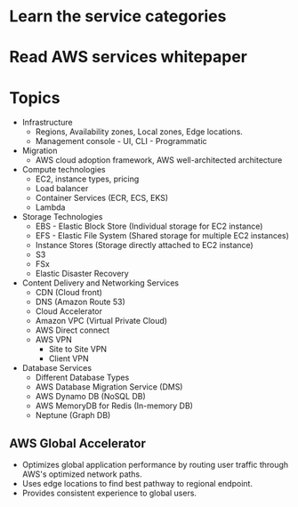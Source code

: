 # Learn the service categories

# Read AWS services whitepaper

# Topics

- Infrastructure
  - Regions, Availability zones, Local zones, Edge locations.
  - Management console - UI, CLI - Programmatic
- Migration
  - AWS cloud adoption framework, AWS well-architected architecture
- Compute technologies
  - EC2, instance types, pricing
  - Load balancer
  - Container Services (ECR, ECS, EKS)
  - Lambda
- Storage Technologies
  - EBS - Elastic Block Store (Individual storage for EC2 instance)
  - EFS - Elastic File System (Shared storage for multiple EC2 instances)
  - Instance Stores (Storage directly attached to EC2 instance)
  - S3
  - FSx
  - Elastic Disaster Recovery
- Content Delivery and Networking Services
  - CDN (Cloud front)
  - DNS (Amazon Route 53)
  - Cloud Accelerator
  - Amazon VPC (Virtual Private Cloud)
  - AWS Direct connect
  - AWS VPN
    - Site to Site VPN
    - Client VPN
- Database Services
  - Different Database Types
  - AWS Database Migration Service (DMS)
  - AWS Dynamo DB (NoSQL DB)
  - AWS MemoryDB for Redis (In-memory DB)
  - Neptune (Graph DB)

## AWS Global Accelerator

- Optimizes global application performance by routing user traffic through AWS's optimized network paths.
- Uses edge locations to find best pathway to regional endpoint.
- Provides consistent experience to global users.
